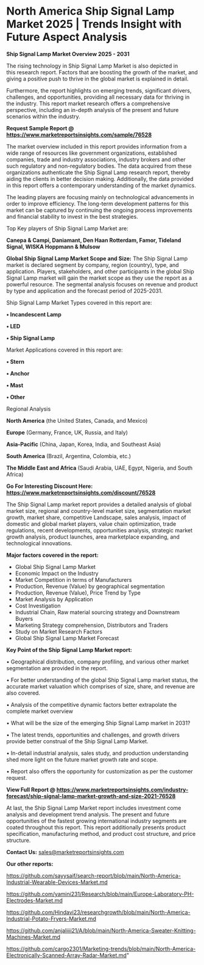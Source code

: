 # North America Ship Signal Lamp Market 2025 | Trends Insight with Future Aspect Analysis

<Strong> Ship Signal Lamp Market Overview 2025 - 2031</strong>

The rising technology in Ship Signal Lamp Market is also depicted in this research report. Factors that are boosting the growth of the market, and giving a positive push to thrive in the global market is explained in detail.

Furthermore, the report highlights on emerging trends, significant drivers, challenges, and opportunities, providing all necessary data for thriving in the industry. This report market research offers a comprehensive perspective, including an in-depth analysis of the present and future scenarios within the industry.

<strong>Request Sample Report @ <a href=https://www.marketreportsinsights.com/sample/76528>https://www.marketreportsinsights.com/sample/76528</a></strong>

The market overview included in this report provides information from a wide range of resources like government organizations, established companies, trade and industry associations, industry brokers and other such regulatory and non-regulatory bodies. The data acquired from these organizations authenticate the Ship Signal Lamp research report, thereby aiding the clients in better decision making. Additionally, the data provided in this report offers a contemporary understanding of the market dynamics.

The leading players are focusing mainly on technological advancements in order to improve efficiency. The long-term development patterns for this market can be captured by continuing the ongoing process improvements and financial stability to invest in the best strategies.

Top Key players of Ship Signal Lamp Market are:

<strong>Canepa & Campi, Daniamant, Den Haan Rotterdam, Famor, Tideland Signal, WISKA Hoppmann & Mulsow</strong>

<strong><b>Global Ship Signal Lamp Market Scope and Size:</b></strong>
The Ship Signal Lamp market is declared segment by company, region (country), type, and application. Players, stakeholders, and other participants in the global Ship Signal Lamp market will gain the market scope as they use the report as a powerful resource. The segmental analysis focuses on revenue and product by type and application and the forecast period of 2025-2031.

Ship Signal Lamp Market Types covered in this report are:

<strong>• Incandescent Lamp

• LED

• Ship Signal Lamp</strong>

Market Applications covered in this report are:

<strong>• Stern

• Anchor

• Mast

• Other</strong> 

Regional Analysis

<strong>North America</strong> (the United States, Canada, and Mexico)

<strong>Europe</strong> (Germany, France, UK, Russia, and Italy)

<strong>Asia-Pacific</strong> (China, Japan, Korea, India, and Southeast Asia)

<strong>South America</strong> (Brazil, Argentina, Colombia, etc.)

<strong>The Middle East and Africa</strong> (Saudi Arabia, UAE, Egypt, Nigeria, and South Africa)

<strong>Go For Interesting Discount Here: <a href=https://www.marketreportsinsights.com/discount/76528>https://www.marketreportsinsights.com/discount/76528</a></strong>

The Ship Signal Lamp market report provides a detailed analysis of global market size, regional and country-level market size, segmentation market growth, market share, competitive Landscape, sales analysis, impact of domestic and global market players, value chain optimization, trade regulations, recent developments, opportunities analysis, strategic market growth analysis, product launches, area marketplace expanding, and technological innovations.

<strong><b>Major factors covered in the report:</b></strong>
<ul>
  <li>Global Ship Signal Lamp Market </li>
  <li>Economic Impact on the Industry</li>
  <li>Market Competition in terms of Manufacturers</li>
  <li>Production, Revenue (Value) by geographical segmentation</li>
  <li>Production, Revenue (Value), Price Trend by Type</li>
  <li>Market Analysis by Application</li>
  <li>Cost Investigation</li>
  <li>Industrial Chain, Raw material sourcing strategy and Downstream Buyers</li>
  <li>Marketing Strategy comprehension, Distributors and Traders</li>
  <li>Study on Market Research Factors</li>
  <li>Global Ship Signal Lamp Market Forecast</li>
</ul>

<strong><b>Key Point of the Ship Signal Lamp Market report:</b></strong>

• Geographical distribution, company profiling, and various other market segmentation are provided in the report.

• For better understanding of the global Ship Signal Lamp market status, the accurate market valuation which comprises of size, share, and revenue are also covered.

• Analysis of the competitive dynamic factors better extrapolate the complete market overview

• What will be the size of the emerging Ship Signal Lamp market in 2031?

• The latest trends, opportunities and challenges, and growth drivers provide better construal of the Ship Signal Lamp Market.

• In-detail industrial analysis, sales study, and production understanding shed more light on the future market growth rate and scope.

• Report also offers the opportunity for customization as per the customer request.

<strong><b>View Full Report @ <a href=https://www.marketreportsinsights.com/industry-forecast/ship-signal-lamp-market-growth-and-size-2021-76528>https://www.marketreportsinsights.com/industry-forecast/ship-signal-lamp-market-growth-and-size-2021-76528</a></b></strong>


At last, the Ship Signal Lamp Market report includes investment come analysis and development trend analysis. The present and future opportunities of the fastest growing international industry segments are coated throughout this report. This report additionally presents product specification, manufacturing method, and product cost structure, and price structure.

<strong>Contact Us:</strong>
sales@marketreportsinsights.com

<strong>Our other reports:</strong>

<a href=https://github.com/sayysaif/search-report/blob/main/North-America-Industrial-Wearable-Devices-Market.md>https://github.com/sayysaif/search-report/blob/main/North-America-Industrial-Wearable-Devices-Market.md</a>

<a href=https://github.com/yamini231/Research/blob/main/Europe-Laboratory-PH-Electrodes-Market.md>https://github.com/yamini231/Research/blob/main/Europe-Laboratory-PH-Electrodes-Market.md</a>

<a href=https://github.com/Hindavi23/researchgrowth/blob/main/North-America-Industrial-Potato-Fryers-Market.md>https://github.com/Hindavi23/researchgrowth/blob/main/North-America-Industrial-Potato-Fryers-Market.md</a>

<a href=https://github.com/anjaliiii21/A/blob/main/North-America-Sweater-Knitting-Machines-Market.md>https://github.com/anjaliiii21/A/blob/main/North-America-Sweater-Knitting-Machines-Market.md</a>

<a href=https://github.com/cargo2301/Marketing-trends/blob/main/North-America-Electronically-Scanned-Array-Radar-Market.md>https://github.com/cargo2301/Marketing-trends/blob/main/North-America-Electronically-Scanned-Array-Radar-Market.md</a>"
